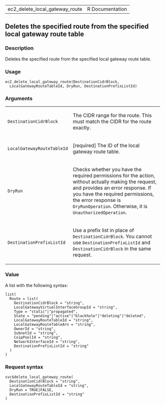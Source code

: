 <table style="width: 100%;">
<tbody>
<tr class="odd">
<td>ec2_delete_local_gateway_route</td>
<td style="text-align: right;">R Documentation</td>
</tr>
</tbody>
</table>

## Deletes the specified route from the specified local gateway route table

### Description

Deletes the specified route from the specified local gateway route
table.

### Usage

    ec2_delete_local_gateway_route(DestinationCidrBlock,
      LocalGatewayRouteTableId, DryRun, DestinationPrefixListId)

### Arguments

<table>
<colgroup>
<col style="width: 35%" />
<col style="width: 65%" />
</colgroup>
<tbody>
<tr class="odd">
<td><code
id="ec2_delete_local_gateway_route_:_DestinationCidrBlock">DestinationCidrBlock</code></td>
<td><p>The CIDR range for the route. This must match the CIDR for the
route exactly.</p></td>
</tr>
<tr class="even">
<td><code
id="ec2_delete_local_gateway_route_:_LocalGatewayRouteTableId">LocalGatewayRouteTableId</code></td>
<td><p>[required] The ID of the local gateway route table.</p></td>
</tr>
<tr class="odd">
<td><code
id="ec2_delete_local_gateway_route_:_DryRun">DryRun</code></td>
<td><p>Checks whether you have the required permissions for the action,
without actually making the request, and provides an error response. If
you have the required permissions, the error response is
<code>DryRunOperation</code>. Otherwise, it is
<code>UnauthorizedOperation</code>.</p></td>
</tr>
<tr class="even">
<td><code
id="ec2_delete_local_gateway_route_:_DestinationPrefixListId">DestinationPrefixListId</code></td>
<td><p>Use a prefix list in place of <code>DestinationCidrBlock</code>.
You cannot use <code>DestinationPrefixListId</code> and
<code>DestinationCidrBlock</code> in the same request.</p></td>
</tr>
</tbody>
</table>

### Value

A list with the following syntax:

    list(
      Route = list(
        DestinationCidrBlock = "string",
        LocalGatewayVirtualInterfaceGroupId = "string",
        Type = "static"|"propagated",
        State = "pending"|"active"|"blackhole"|"deleting"|"deleted",
        LocalGatewayRouteTableId = "string",
        LocalGatewayRouteTableArn = "string",
        OwnerId = "string",
        SubnetId = "string",
        CoipPoolId = "string",
        NetworkInterfaceId = "string",
        DestinationPrefixListId = "string"
      )
    )

### Request syntax

    svc$delete_local_gateway_route(
      DestinationCidrBlock = "string",
      LocalGatewayRouteTableId = "string",
      DryRun = TRUE|FALSE,
      DestinationPrefixListId = "string"
    )
